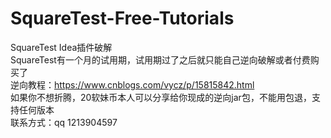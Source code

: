 # SquareTest-Free-Tutorials
SquareTest Idea插件破解<br>
SquareTest有一个月的试用期，试用期过了之后就只能自己逆向破解或者付费购买了<br>
逆向教程：https://www.cnblogs.com/vycz/p/15815842.html<br>
如果你不想折腾，20软妹币本人可以分享给你现成的逆向jar包，不能用包退，支持任何版本<br>
联系方式：qq 1213904597
